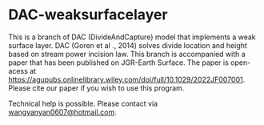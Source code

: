 # DAC-weaksurfacelayer
This is a branch of DAC (DivideAndCapture) model that implements a weak surface layer. DAC (Goren et al ., 2014) solves divide location and height based on stream power incision law. This branch is accompanied with a paper that has been published on JGR-Earth Surface. The paper is open-acess at https://agupubs.onlinelibrary.wiley.com/doi/full/10.1029/2022JF007001. Please cite our paper if you wish to use this program. 

Technical help is possible. Please contact via wangyanyan0607@hotmail.com.
